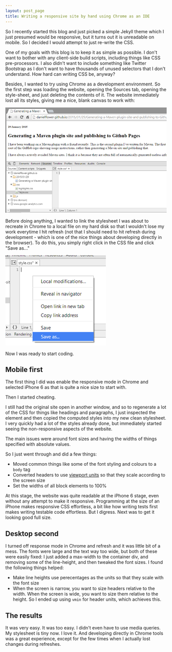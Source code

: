 ```yaml
---
layout: post_page
title: Writing a responsive site by hand using Chrome as an IDE
---
```


So I recently started this blog and just picked a simple Jekyll theme which I just
presumed would be responsive, but it turns out it is unreadable on mobile. So I decided
I would attempt to just re-write the CSS.

One of my goals with this blog is to keep it as simple as possible. I don't want to
bother with any client-side build scripts, including things like CSS pre-processors.
I also didn't want to include something like Twitter Bootstrap as I don't want to have
thousands of unused selectors that I don't understand. How hard can writing CSS be, anyway?

Besides, I wanted to try using Chrome as a development environment. So the first step
was loading the website, opening the Sources tab, opening the style-sheet, and just
deleting the contents of it. The website immediately lost all its styles, giving me
a nice, blank canvas to work with:

![Screenshot of another blog post without any CSS](/images/css-rewrite/a-website-without-css.png)

Before doing anything, I wanted to link the stylesheet I was about to recreate in
Chrome to a local file on my hard disk so that I wouldn't lose my work everytime I
hit refresh (not that I should need to hit refresh during development - which is one of
the nice things about developing directly in the browser). To do this, you simply
right click in the CSS file and click "Save as..."

![Saving changes from dev tools to a local file](/images/css-rewrite/save-changes.png)

Now I was ready to start coding.

Mobile first
------------

The first thing I did was enable the responsive mode in Chrome and selected iPhone 6
as that is quite a nice size to start with.

Then I started cheating.

I still had the original site open in another window, and so to regenerate a lot of
the CSS for things like headings and paragraphs, I just inspected the element and then
copied the computed styles into my new clean stylesheet. I very quickly had a lot of the
styles already done, but immediately started seeing the non-responsive aspects of the website.

The main issues were around font sizes and having the widths of things specified with
absolute values.

So I just went through and did a few things:

* Moved common things like some of the font styling and colours to a `body` tag
* Converted headers to use [viewport units](http://css-tricks.com/viewport-sized-typography/) so that they scale according to the screen size
* Set the widths of all block elements to 100%

At this stage, the website was quite readable at the iPhone 6 stage, even without any
attempt to make it responsive. Programming at the size of an iPhone makes responsive
CSS effortless, a bit like how writing tests first makes writing testable code effortless.
But I digress. Next was to get it looking good full size.

Desktop second
--------------

I turned off response mode in Chrome and refresh and it was little bit of a mess. The fonts
were large and the text way too wide, but both of these were easily fixed: I just added
a max-width to the container div, and removing some of the line-height, and then tweaked
the font sizes. I found the following things helped:

* Make line heights use perecentages as the units so that they scale with the font size
* When the screen is narrow, you want to size headers relative to the width. When the
screen is wide, you want to size them relative to the height. So I ended up using `vmin`
for header units, which achieves this.

The results
-----------

It was very easy. It was too easy. I didn't even have to use media queries. My stylesheet
is tiny now. I love it. And developing directly in Chrome tools was a great experience,
except for the few times when I actually lost changes during refreshes.